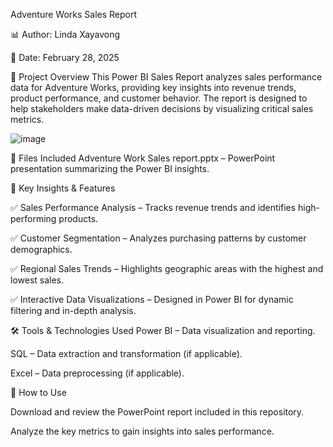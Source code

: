 Adventure Works Sales Report

📊 Author: Linda Xayavong

📅 Date: February 28, 2025

📌 Project Overview
This Power BI Sales Report analyzes sales performance data for Adventure Works, providing key insights into revenue trends, product performance, and customer behavior. The report is designed to help stakeholders make data-driven decisions by visualizing critical sales metrics.

![image](https://github.com/user-attachments/assets/e6b922c2-351e-4310-9184-b82dc6e06f3f)


📂 Files Included
Adventure Work Sales report.pptx – PowerPoint presentation summarizing the Power BI insights.

🔹 Key Insights & Features

✅ Sales Performance Analysis – Tracks revenue trends and identifies high-performing products.

✅ Customer Segmentation – Analyzes purchasing patterns by customer demographics.

✅ Regional Sales Trends – Highlights geographic areas with the highest and lowest sales.

✅ Interactive Data Visualizations – Designed in Power BI for dynamic filtering and in-depth analysis.

🛠️ Tools & Technologies Used
Power BI – Data visualization and reporting.

SQL – Data extraction and transformation (if applicable).

Excel – Data preprocessing (if applicable).

🚀 How to Use

Download and review the PowerPoint report included in this repository.

Analyze the key metrics to gain insights into sales performance.
